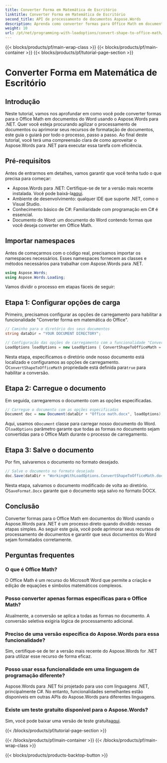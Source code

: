 ```yaml
---
title: Converter Forma em Matemática de Escritório
linktitle: Converter Forma em Matemática de Escritório
second_title: API de processamento de documentos Aspose.Words
description: Aprenda como converter formas para Office Math em documentos do Word usando Aspose.Words para .NET com nosso guia. Melhore a formatação do seu documento sem esforço.
weight: 10
url: /pt/net/programming-with-loadoptions/convert-shape-to-office-math/
---
```


{{< blocks/products/pf/main-wrap-class >}}
{{< blocks/products/pf/main-container >}}
{{< blocks/products/pf/tutorial-page-section >}}

# Converter Forma em Matemática de Escritório

## Introdução

Neste tutorial, vamos nos aprofundar em como você pode converter formas para o Office Math em documentos do Word usando o Aspose.Words para .NET. Quer você esteja procurando agilizar o processamento de documentos ou aprimorar seus recursos de formatação de documentos, este guia o guiará por todo o processo, passo a passo. Ao final deste tutorial, você terá uma compreensão clara de como aproveitar o Aspose.Words para .NET para executar essa tarefa com eficiência.

## Pré-requisitos

Antes de entrarmos em detalhes, vamos garantir que você tenha tudo o que precisa para começar:

- Aspose.Words para .NET: Certifique-se de ter a versão mais recente instalada. Você pode baixá-la[aqui](https://releases.aspose.com/words/net/).
- Ambiente de desenvolvimento: qualquer IDE que suporte .NET, como o Visual Studio.
- Conhecimento básico de C#: Familiaridade com programação em C# é essencial.
- Documento do Word: um documento do Word contendo formas que você deseja converter em Office Math.

## Importar namespaces

Antes de começarmos com o código real, precisamos importar os namespaces necessários. Esses namespaces fornecem as classes e métodos necessários para trabalhar com Aspose.Words para .NET.

```csharp
using Aspose.Words;
using Aspose.Words.Loading;
```

Vamos dividir o processo em etapas fáceis de seguir:

## Etapa 1: Configurar opções de carga

Primeiro, precisamos configurar as opções de carregamento para habilitar a funcionalidade "Converter forma em matemática do Office".

```csharp
// Caminho para o diretório dos seus documentos
string dataDir = "YOUR DOCUMENT DIRECTORY";

// Configuração das opções de carregamento com a funcionalidade "Converter forma para matemática do Office"
LoadOptions loadOptions = new LoadOptions { ConvertShapeToOfficeMath = true };
```

 Nesta etapa, especificamos o diretório onde nosso documento está localizado e configuramos as opções de carregamento. O`ConvertShapeToOfficeMath` propriedade está definida para`true` para habilitar a conversão.

## Etapa 2: Carregue o documento

Em seguida, carregaremos o documento com as opções especificadas.

```csharp
// Carregue o documento com as opções especificadas
Document doc = new Document(dataDir + "Office math.docx", loadOptions);
```

 Aqui, usamos o`Document` classe para carregar nosso documento do Word. O`loadOptions` parâmetro garante que todas as formas no documento sejam convertidas para o Office Math durante o processo de carregamento.

## Etapa 3: Salve o documento

Por fim, salvaremos o documento no formato desejado.

```csharp
// Salve o documento no formato desejado
doc.Save(dataDir + "WorkingWithLoadOptions.ConvertShapeToOfficeMath.docx", SaveFormat.Docx);
```

 Nesta etapa, salvamos o documento modificado de volta ao diretório. O`SaveFormat.Docx` garante que o documento seja salvo no formato DOCX.

## Conclusão

Converter formas para o Office Math em documentos do Word usando o Aspose.Words para .NET é um processo direto quando dividido nessas etapas simples. Ao seguir este guia, você pode aprimorar seus recursos de processamento de documentos e garantir que seus documentos do Word sejam formatados corretamente.

## Perguntas frequentes

### O que é Office Math?  
O Office Math é um recurso do Microsoft Word que permite a criação e edição de equações e símbolos matemáticos complexos.

### Posso converter apenas formas específicas para o Office Math?  
Atualmente, a conversão se aplica a todas as formas no documento. A conversão seletiva exigiria lógica de processamento adicional.

### Preciso de uma versão específica do Aspose.Words para essa funcionalidade?  
Sim, certifique-se de ter a versão mais recente do Aspose.Words for .NET para utilizar esse recurso de forma eficaz.

### Posso usar essa funcionalidade em uma linguagem de programação diferente?  
Aspose.Words para .NET foi projetado para uso com linguagens .NET, principalmente C#. No entanto, funcionalidades semelhantes estão disponíveis em outras APIs do Aspose.Words para diferentes linguagens.

### Existe um teste gratuito disponível para o Aspose.Words?  
 Sim, você pode baixar uma versão de teste gratuita[aqui](https://releases.aspose.com/).

{{< /blocks/products/pf/tutorial-page-section >}}

{{< /blocks/products/pf/main-container >}}
{{< /blocks/products/pf/main-wrap-class >}}

{{< blocks/products/products-backtop-button >}}
